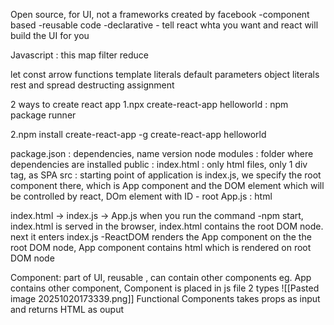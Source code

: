 Open source, for UI, not a frameworks
created by facebook
-component based
-reusable code
-declarative - tell react whta you want and react will build the UI for you

Javascript :
this
map
filter
reduce

let
const
arrow functions
template literals
default parameters
object literals
rest and spread
destructing assignment

2 ways to create react app
1.npx create-react-app helloworld : npm package runner

2.npm install create-react-app -g
create-react-app helloworld

package.json : dependencies, name version
node modules : folder where dependencies are installed
public : index.html : only html files, only 1 div tag, as SPA
src : 
starting point of application is index.js, we specify the root component there, which is App component and the DOM element which will be controlled by react, DOm element with ID - root
App.js : html

index.html -> index.js -> App.js
when you run the command -npm start, index.html is served in the browser, index.html contains the root DOM node. next it enters index.js -ReactDOM renders the App component on the the root DOM node, App component  contains html which is rendered on root DOM node

Component:
part of UI, reusable , can contain other components eg. App contains other component,
Component is placed in js file
2 types
![[Pasted image 20251020173339.png]]
Functional Components
takes props as input and returns HTML as ouput